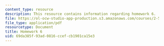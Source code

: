 ```yaml
---
content_type: resource
description: This resource contains information regarding homework 6.
file: https://ol-ocw-studio-app-production.s3.amazonaws.com/courses/2-57-nano-to-macro-transport-processes-spring-2012/69da385f93ad0816ccefcb1901ca15e3_MIT2_57S12_hw_6.pdf
file_type: application/pdf
resourcetype: Document
title: Homework 6
uid: 69da385f-93ad-0816-ccef-cb1901ca15e3
---
```

